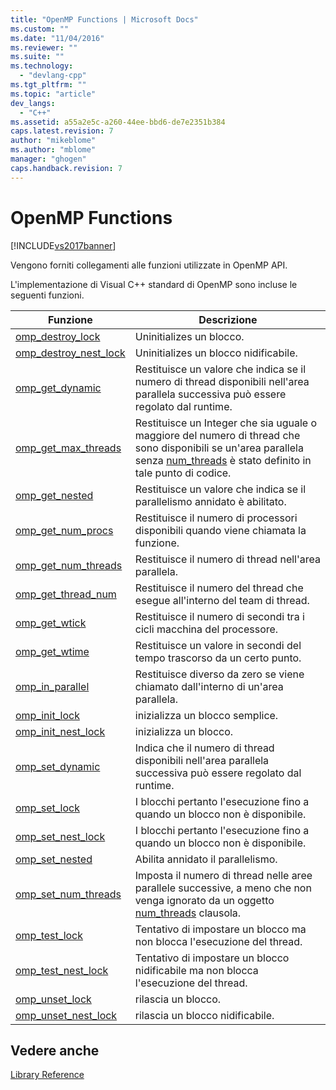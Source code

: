 ```yaml
---
title: "OpenMP Functions | Microsoft Docs"
ms.custom: ""
ms.date: "11/04/2016"
ms.reviewer: ""
ms.suite: ""
ms.technology: 
  - "devlang-cpp"
ms.tgt_pltfrm: ""
ms.topic: "article"
dev_langs: 
  - "C++"
ms.assetid: a55a2e5c-a260-44ee-bbd6-de7e2351b384
caps.latest.revision: 7
author: "mikeblome"
ms.author: "mblome"
manager: "ghogen"
caps.handback.revision: 7
---
```

# OpenMP Functions
[!INCLUDE[vs2017banner](../../../assembler/inline/includes/vs2017banner.md)]

Vengono forniti collegamenti alle funzioni utilizzate in OpenMP API.  
  
 L'implementazione di Visual C\+\+ standard di OpenMP sono incluse le seguenti funzioni.  
  
|Funzione|Descrizione|  
|--------------|-----------------|  
|[omp\_destroy\_lock](../../../parallel/openmp/reference/omp-destroy-lock.md)|Uninitializes un blocco.|  
|[omp\_destroy\_nest\_lock](../../../parallel/openmp/reference/omp-destroy-nest-lock.md)|Uninitializes un blocco nidificabile.|  
|[omp\_get\_dynamic](../../../parallel/openmp/reference/omp-get-dynamic.md)|Restituisce un valore che indica se il numero di thread disponibili nell'area parallela successiva può essere regolato dal runtime.|  
|[omp\_get\_max\_threads](../../../parallel/openmp/reference/omp-get-max-threads.md)|Restituisce un Integer che sia uguale o maggiore del numero di thread che sono disponibili se un'area parallela senza [num\_threads](../../../parallel/openmp/reference/num-threads.md) è stato definito in tale punto di codice.|  
|[omp\_get\_nested](../../../parallel/openmp/reference/omp-get-nested.md)|Restituisce un valore che indica se il parallelismo annidato è abilitato.|  
|[omp\_get\_num\_procs](../../../parallel/openmp/reference/omp-get-num-procs.md)|Restituisce il numero di processori disponibili quando viene chiamata la funzione.|  
|[omp\_get\_num\_threads](../../../parallel/openmp/reference/omp-get-num-threads.md)|Restituisce il numero di thread nell'area parallela.|  
|[omp\_get\_thread\_num](../../../parallel/openmp/reference/omp-get-thread-num.md)|Restituisce il numero del thread che esegue all'interno del team di thread.|  
|[omp\_get\_wtick](../../../parallel/openmp/reference/omp-get-wtick.md)|Restituisce il numero di secondi tra i cicli macchina del processore.|  
|[omp\_get\_wtime](../../../parallel/openmp/reference/omp-get-wtime.md)|Restituisce un valore in secondi del tempo trascorso da un certo punto.|  
|[omp\_in\_parallel](../../../parallel/openmp/reference/omp-in-parallel.md)|Restituisce diverso da zero se viene chiamato dall'interno di un'area parallela.|  
|[omp\_init\_lock](../../../parallel/openmp/reference/omp-init-lock.md)|inizializza un blocco semplice.|  
|[omp\_init\_nest\_lock](../../../parallel/openmp/reference/omp-init-nest-lock.md)|inizializza un blocco.|  
|[omp\_set\_dynamic](../../../parallel/openmp/reference/omp-set-dynamic.md)|Indica che il numero di thread disponibili nell'area parallela successiva può essere regolato dal runtime.|  
|[omp\_set\_lock](../../../parallel/openmp/reference/omp-set-lock.md)|I blocchi pertanto l'esecuzione fino a quando un blocco non è disponibile.|  
|[omp\_set\_nest\_lock](../../../parallel/openmp/reference/omp-set-nest-lock.md)|I blocchi pertanto l'esecuzione fino a quando un blocco non è disponibile.|  
|[omp\_set\_nested](../../../parallel/openmp/reference/omp-set-nested.md)|Abilita annidato il parallelismo.|  
|[omp\_set\_num\_threads](../../../parallel/openmp/reference/omp-set-num-threads.md)|Imposta il numero di thread nelle aree parallele successive, a meno che non venga ignorato da un oggetto [num\_threads](../../../parallel/openmp/reference/num-threads.md) clausola.|  
|[omp\_test\_lock](../../../parallel/openmp/reference/omp-test-lock.md)|Tentativo di impostare un blocco ma non blocca l'esecuzione del thread.|  
|[omp\_test\_nest\_lock](../../../parallel/openmp/reference/omp-test-nest-lock.md)|Tentativo di impostare un blocco nidificabile ma non blocca l'esecuzione del thread.|  
|[omp\_unset\_lock](../../../parallel/openmp/reference/omp-unset-lock.md)|rilascia un blocco.|  
|[omp\_unset\_nest\_lock](../../../parallel/openmp/reference/omp-unset-nest-lock.md)|rilascia un blocco nidificabile.|  
  
## Vedere anche  
 [Library Reference](../../../parallel/openmp/reference/openmp-library-reference.md)